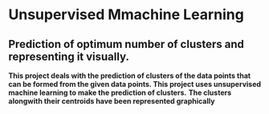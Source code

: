# Unsupervised Mmachine Learning

## Prediction of optimum number of clusters and representing it visually.

**This project deals with the prediction of clusters of the data points that can be formed from the given data points. This project uses unsupervised machine learning to make the prediction of clusters.**
**The clusters alongwith their centroids have been represented graphically**
